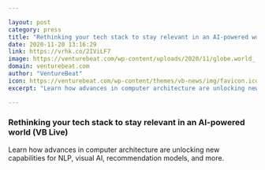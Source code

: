 ```yaml
---

layout: post
category: press
title: "Rethinking your tech stack to stay relevant in an AI-powered world (VB Live)"
date: 2020-11-20 13:16:29
link: https://vrhk.co/2IViLF7
image: https://venturebeat.com/wp-content/uploads/2020/11/globe.world_.GettyImages-1183741336.jpg?w=1200&strip=all
domain: venturebeat.com
author: "VentureBeat"
icon: https://venturebeat.com/wp-content/themes/vb-news/img/favicon.ico
excerpt: "Learn how advances in computer architecture are unlocking new capabilities for NLP, visual AI, recommendation models, and more."

---
```


### Rethinking your tech stack to stay relevant in an AI-powered world (VB Live)

Learn how advances in computer architecture are unlocking new capabilities for NLP, visual AI, recommendation models, and more.
